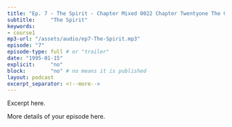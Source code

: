 ```yaml
---
title: "Ep. 7 - The Spirit - Chapter Mixed 0022 Chapter Twentyone The Gift Of Prophecy Gifts Of Utte"
subtitle:     "The Spirit"
keywords:
- course1
mp3-url: "/assets/audio/ep7-The-Spirit.mp3"
episode: "7"
episode-type: full # or "trailer"
date: "1995-01-15"
explicit:     "no"
block:        "no" # no means it is published
layout: podcast
excerpt_separator: <!--more-->
---
```

Excerpt here.
<!--more-->

More details of your episode here.
